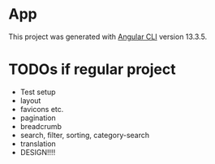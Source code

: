 # App

This project was generated with [Angular CLI](https://github.com/angular/angular-cli) version 13.3.5.

# TODOs if regular project

-   Test setup
-   layout
-   favicons etc.
-   pagination
-   breadcrumb
-   search, filter, sorting, category-search
-   translation
-   DESIGN!!!!

